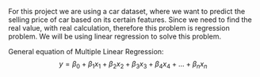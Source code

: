 For this project we are using a car dataset, where we want to predict the selling price of car based on its certain features.
Since we need to find the real value, with real calculation, therefore this problem is regression problem. 
We will be using linear regression to solve this problem.

General equation of Multiple Linear Regression:
$$y = \beta_0 + \beta_{1}x_1 + \beta_{2}x_2 + \beta_{3}x_3 + \beta_{4}x_4 + ... + \beta_{n}x_n$$